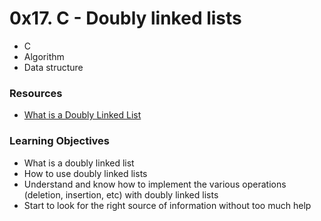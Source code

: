 # __0x17. C - Doubly linked lists__
* C
* Algorithm
* Data structure

### __Resources__

*    [What is a Doubly Linked List](https://intranet.alxswe.com/rltoken/C5_IRM981SVn8oA8RP3gag "Tilte")

### __Learning Objectives__

*    What is a doubly linked list
*    How to use doubly linked lists
*    Understand and know how to implement the various operations (deletion, insertion, etc) with doubly linked lists
*    Start to look for the right source of information without too much help
